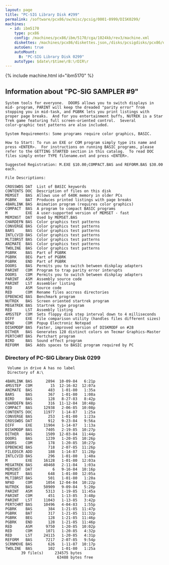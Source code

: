 ```yaml
---
layout: page
title: "PC-SIG Library Disk #299"
permalink: /software/pcx86/sw/misc/pcsig/0001-0999/DISK0299/
machines:
  - id: ibm5170
    type: pcx86
    config: /machines/pcx86/ibm/5170/cga/1024kb/rev3/machine.xml
    diskettes: /machines/pcx86/diskettes.json,/disks/pcsigdisks/pcx86/diskettes.json
    autoGen: true
    autoMount:
      B: "PC-SIG Library Disk 0299"
    autoType: $date\r$time\rB:\rDIR\r
---
```


{% include machine.html id="ibm5170" %}

## Information about "PC-SIG SAMPLER #9"

    System tools for everyone.  DOORS allows you to switch displays in
    mid- program, PARINT will keep the dreaded "parity error" from
    stopping you in mid-task, and PGBRK lets you print listings with
    proper page breaks.  And for you entertainment buffs, NUTREK is a Star
    Trek game featuring full screen-oriented control.  Several
    color-graphic test patterns are also included.
    
    System Requirements: Some programs require color graphics, BASIC.
    
    How to Start: To run an EXE or COM program simply type its name and
    press <ENTER>.  For instructions on running BASIC programs, please
    refer to the GETTING STARTED section in this catalog.  To read DOC
    files simply enter TYPE filename.ext and press <ENTER>.
    
    Suggested Registration: M.EXE $10.00;COMPACT.BAS and REFORM.BAS $30.00
    each.
    
    File Descriptions:
    
    CROSSWDS DAT  List of BASIC keywords
    CONTENTS DOC  Description of files on this disk
    MEMSET   BAS  Allows use of 640K memory in older PCs
    PGBRK    BAT  Produces printed listings with page breaks
    4BARLINK BAS  Animation program (requires color graphics)
    COMPACT  BAS  A program to compact BASIC programs
    M        EXE  A user-supported version of MEMSET - fast
    MEMINST  DAT  Used by MEMSET.BAS
    CHARDEFN BAS  Color graphics test patterns
    CONVERGE BAS  Color graphics test patterns
    BARS     BAS  Color graphics test patterns
    INTLCVID BAS  Color graphics test patterns
    MLTIBRST BAS  Color graphics test patterns
    ANIMATE  BAS  Color graphics test patterns
    TWOLINE  BAS  Color graphics test patterns
    PGBRK    BAS  Part of PGBRK
    PGBRK    BEG  Part of PGBRK
    PGBRK    END  Part of PGBRK
    DOORS    BAS  Permits you to switch between diskplay adapters
    PARINT   COM  Program to trap parity error interupts
    DOORS    COM  Permits you to switch between diskplay adapters
    PARINT   ASM  Assembly source code
    PARINT   LST  Assembler listing
    RED      ASM  Source code
    RED      COM  Rename files accross directories
    EPBENCHI BAS  Benchmark program
    NUTREK   BAS  Screen oriented startrek program
    MEGATREK BAS  Startrek type program
    RED      LST  Assembly listing
    4MSSTEP  COM  Sets floppy disk step interval down to 4 milliseconds
    DIFF     EXE  File comparison utility (handles files different sizes)
    NPAD     COM  Popup Electronic Notepad
    DISKMODP BAS  Faster, improved version of DISKMODF on #28
    DITHER   BAS  Generates 128 distinct colors on Tecmar Graphics-Master
    PERTCHRT BAS  Pertchart program
    BIRD     BAS  Sound effect program
    REFORM   BAS  Adds spaces to BASIC program required by PC

### Directory of PC-SIG Library Disk 0299

     Volume in drive A has no label
     Directory of A:\

    4BARLINK BAS      2894  10-09-84   6:21p
    4MSSTEP  COM        15  12-16-82  12:07a
    ANIMATE  BAS       483   1-01-80   1:35a
    BARS     BAS       367   1-01-80   1:08a
    BIRD     BAS       128   8-27-83   8:42p
    CHARDEFN BAS       316  11-12-84  10:48p
    COMPACT  BAS     12938   2-06-85  10:08p
    CONTENTS DOC     11977   1-14-87   1:25a
    CONVERGE BAS       253   1-01-80   1:23a
    CROSSWDS DAT       912   9-23-84   9:56a
    DIFF     EXE     11904   1-14-87   1:13a
    DISKMODP BAS      7405   2-19-85  10:27p
    DITHER   BAS      1509  12-03-84  11:44p
    DOORS    BAS      1239   1-20-85  10:26p
    DOORS    COM       178   1-20-85  10:27p
    EPBENCHI BAS       718   2-07-85  11:26p
    FILEDSCR ADD       188   1-14-87  11:28p
    INTLCVID BAS       296   1-01-80   1:40a
    M        EXE     16128   1-01-80  12:03a
    MEGATREK BAS     40468   2-11-84   1:03a
    MEMINST  DAT         6   9-16-84  10:16p
    MEMSET   BAS       648   1-01-80  12:05a
    MLTIBRST BAS       501   1-01-80   1:20a
    NPAD     COM      1054  12-04-84  10:22p
    NUTREK   BAS     50909   9-09-84   5:20p
    PARINT   ASM      5313   1-19-85  11:45a
    PARINT   COM       451   1-13-85   3:48p
    PARINT   LST     11043   1-13-85   3:42p
    PERTCHRT BAS     10496   4-04-83   1:55p
    PGBRK    BAS       384   1-21-85  11:47p
    PGBRK    BAT       317   1-21-85  11:32p
    PGBRK    BEG       128   1-21-85  11:46p
    PGBRK    END       128   1-21-85  11:46p
    RED      ASM      9750   1-20-85  10:02p
    RED      COM      1071   1-20-85   4:32p
    RED      LST     24115   1-20-85   4:31p
    REFORM   BAS      7217   2-07-85   9:54p
    SCRNMOVE BAS       626   1-11-87  10:17p
    TWOLINE  BAS       102   1-01-80   1:25a
           39 file(s)     234575 bytes
                           63488 bytes free
